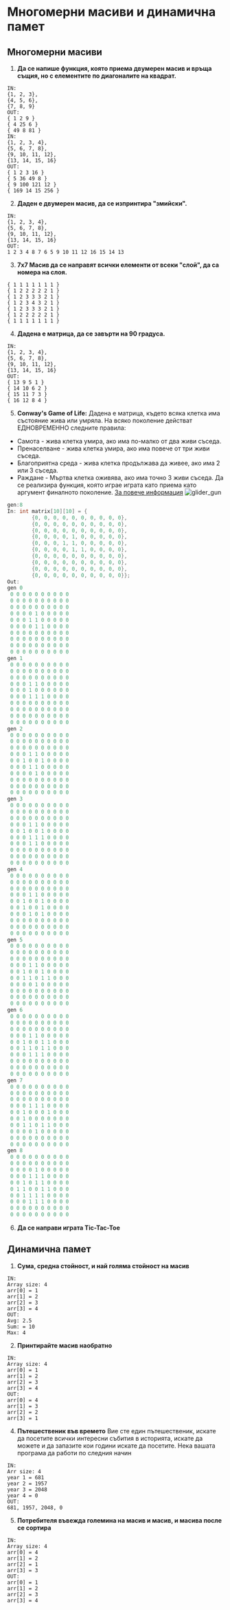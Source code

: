 # Многомерни масиви и динамична памет

## Многомерни масиви

1. **Да се напише функция, която приема двумерен масив и връща същия, но с елементите по диагоналите на квадрат.**

```
IN:
{1, 2, 3},
{4, 5, 6},
{7, 8, 9}
OUT:
{ 1 2 9 }
{ 4 25 6 }
{ 49 8 81 }
IN:
{1, 2, 3, 4},
{5, 6, 7, 8},
{9, 10, 11, 12},
{13, 14, 15, 16}
OUT:
{ 1 2 3 16 }
{ 5 36 49 8 }
{ 9 100 121 12 }
{ 169 14 15 256 }
```

2. **Даден е двумерен масив, да се изпринтира "змийски".**

```
IN:
{1, 2, 3, 4},
{5, 6, 7, 8},
{9, 10, 11, 12},
{13, 14, 15, 16}
OUT:
1 2 3 4 8 7 6 5 9 10 11 12 16 15 14 13
```

3. **7x7 Mасив да се направят всички елементи от всеки "слой", да са номера на слоя.**

```
{ 1 1 1 1 1 1 1 }
{ 1 2 2 2 2 2 1 }
{ 1 2 3 3 3 2 1 }
{ 1 2 3 4 3 2 1 }
{ 1 2 3 3 3 2 1 }
{ 1 2 2 2 2 2 1 }
{ 1 1 1 1 1 1 1 }
```

4. **Дадена е матрица, да се завърти на 90 градуса.**

```
IN:
{1, 2, 3, 4},
{5, 6, 7, 8},
{9, 10, 11, 12},
{13, 14, 15, 16}
OUT:
{ 13 9 5 1 }
{ 14 10 6 2 }
{ 15 11 7 3 }
{ 16 12 8 4 }
```

5. **Conway's Game of Life:**
Дадена е матрица, където всяка клетка има състояние жива или умряла.
На всяко поколение действат ЕДНОВРЕМЕННО следните правила:
- Самота - жива клетка умира, ако има по-малко от два живи съседа.
- Пренаселване - жива клетка умира, ако има повече от три живи съседа.
- Благоприятна среда - жива клетка продължава да живее, ако има 2 или 3 съседа.
- Раждане - Мъртва клетка оживява, ако има точно 3 живи съседа.
Да се реализира функция, която играе играта като приема като аргумент финалното поколение.
[За повече информация](https://en.wikipedia.org/wiki/Conway%27s_Game_of_Life)
![glider_gun](https://upload.wikimedia.org/wikipedia/commons/e/e5/Gospers_glider_gun.gif)

```c
gen:8
In: int matrix[10][10] = {
        {0, 0, 0, 0, 0, 0, 0, 0, 0, 0},
        {0, 0, 0, 0, 0, 0, 0, 0, 0, 0},
        {0, 0, 0, 0, 0, 0, 0, 0, 0, 0},
        {0, 0, 0, 0, 1, 0, 0, 0, 0, 0},
        {0, 0, 0, 1, 1, 0, 0, 0, 0, 0},
        {0, 0, 0, 0, 1, 1, 0, 0, 0, 0},
        {0, 0, 0, 0, 0, 0, 0, 0, 0, 0},
        {0, 0, 0, 0, 0, 0, 0, 0, 0, 0},
        {0, 0, 0, 0, 0, 0, 0, 0, 0, 0},
        {0, 0, 0, 0, 0, 0, 0, 0, 0, 0}};
Out:
gen 0
 0 0 0 0 0 0 0 0 0 0
 0 0 0 0 0 0 0 0 0 0
 0 0 0 0 0 0 0 0 0 0
 0 0 0 0 1 0 0 0 0 0
 0 0 0 1 1 0 0 0 0 0
 0 0 0 0 1 1 0 0 0 0
 0 0 0 0 0 0 0 0 0 0
 0 0 0 0 0 0 0 0 0 0
 0 0 0 0 0 0 0 0 0 0
 0 0 0 0 0 0 0 0 0 0
gen 1
 0 0 0 0 0 0 0 0 0 0
 0 0 0 0 0 0 0 0 0 0
 0 0 0 0 0 0 0 0 0 0
 0 0 0 1 1 0 0 0 0 0
 0 0 0 1 0 0 0 0 0 0
 0 0 0 1 1 1 0 0 0 0
 0 0 0 0 0 0 0 0 0 0
 0 0 0 0 0 0 0 0 0 0
 0 0 0 0 0 0 0 0 0 0
 0 0 0 0 0 0 0 0 0 0
gen 2
 0 0 0 0 0 0 0 0 0 0
 0 0 0 0 0 0 0 0 0 0
 0 0 0 0 0 0 0 0 0 0
 0 0 0 1 1 0 0 0 0 0
 0 0 1 0 0 1 0 0 0 0
 0 0 0 1 1 0 0 0 0 0
 0 0 0 0 1 0 0 0 0 0
 0 0 0 0 0 0 0 0 0 0
 0 0 0 0 0 0 0 0 0 0
 0 0 0 0 0 0 0 0 0 0
gen 3
 0 0 0 0 0 0 0 0 0 0
 0 0 0 0 0 0 0 0 0 0
 0 0 0 0 0 0 0 0 0 0
 0 0 0 1 1 0 0 0 0 0
 0 0 1 0 0 1 0 0 0 0
 0 0 0 1 1 1 0 0 0 0
 0 0 0 1 1 0 0 0 0 0
 0 0 0 0 0 0 0 0 0 0
 0 0 0 0 0 0 0 0 0 0
 0 0 0 0 0 0 0 0 0 0
gen 4
 0 0 0 0 0 0 0 0 0 0
 0 0 0 0 0 0 0 0 0 0
 0 0 0 0 0 0 0 0 0 0
 0 0 0 1 1 0 0 0 0 0
 0 0 1 0 0 1 0 0 0 0
 0 0 1 0 0 1 0 0 0 0
 0 0 0 1 0 1 0 0 0 0
 0 0 0 0 0 0 0 0 0 0
 0 0 0 0 0 0 0 0 0 0
 0 0 0 0 0 0 0 0 0 0
gen 5
 0 0 0 0 0 0 0 0 0 0
 0 0 0 0 0 0 0 0 0 0
 0 0 0 0 0 0 0 0 0 0
 0 0 0 1 1 0 0 0 0 0
 0 0 1 0 0 1 0 0 0 0
 0 0 1 1 0 1 1 0 0 0
 0 0 0 0 1 0 0 0 0 0
 0 0 0 0 0 0 0 0 0 0
 0 0 0 0 0 0 0 0 0 0
 0 0 0 0 0 0 0 0 0 0
gen 6
 0 0 0 0 0 0 0 0 0 0
 0 0 0 0 0 0 0 0 0 0
 0 0 0 0 0 0 0 0 0 0
 0 0 0 1 1 0 0 0 0 0
 0 0 1 0 0 1 1 0 0 0
 0 0 1 1 0 1 1 0 0 0
 0 0 0 1 1 1 0 0 0 0
 0 0 0 0 0 0 0 0 0 0
 0 0 0 0 0 0 0 0 0 0
 0 0 0 0 0 0 0 0 0 0
gen 7
 0 0 0 0 0 0 0 0 0 0
 0 0 0 0 0 0 0 0 0 0
 0 0 0 0 0 0 0 0 0 0
 0 0 0 1 1 1 0 0 0 0
 0 0 1 0 0 0 1 0 0 0
 0 0 1 0 0 0 0 0 0 0
 0 0 1 1 0 1 1 0 0 0
 0 0 0 0 1 0 0 0 0 0
 0 0 0 0 0 0 0 0 0 0
 0 0 0 0 0 0 0 0 0 0
gen 8
 0 0 0 0 0 0 0 0 0 0
 0 0 0 0 0 0 0 0 0 0
 0 0 0 0 1 0 0 0 0 0
 0 0 0 1 1 1 0 0 0 0
 0 0 1 0 1 1 0 0 0 0
 0 1 1 0 0 1 1 0 0 0
 0 0 1 1 1 1 0 0 0 0
 0 0 0 1 1 1 0 0 0 0
 0 0 0 0 0 0 0 0 0 0
 0 0 0 0 0 0 0 0 0 0
```

6. **Да се направи играта Tic-Tac-Toe**

## Динамична памет
1. **Сума, средна стойност, и най голяма стойност на масив**
```
IN:
Array size: 4
arr[0] = 1
arr[1] = 2
arr[2] = 3
arr[3] = 4
OUT:
Avg: 2.5
Sum: = 10
Max: 4
```

2. **Принтирайте масив наобратно**

```
IN:
Array size: 4
arr[0] = 1
arr[1] = 2
arr[2] = 3
arr[3] = 4
OUT: 
arr[0] = 4
arr[1] = 3
arr[2] = 2
arr[3] = 1
```

4. **Пътешественик във времето**
Вие сте един пътешественик, искате да посетите всички интересни събития в историята, искате да можете и да запазите кои години искате да посетите. Нека вашата програма да работи по следния начин
```
IN:
Arr size: 4
year 1 = 681
year 2 = 1957
year 3 = 2048
year 4 = 0
OUT:
681, 1957, 2048, 0 
```

5. **Потребителя въвежда големина на масив и масив, и масива после се сортира**
```
IN:
Array size: 4
arr[0] = 4
arr[1] = 2
arr[2] = 1
arr[3] = 3
OUT: 
arr[0] = 1
arr[1] = 2
arr[2] = 3
arr[3] = 4
```
